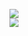 [![](https://img.shields.io/badge/Made%20With-Github%20Spray-lightgrey.svg?style=for-the-badge&logo=github)](https://github.com/Annihil/github-spray#4428)  
[![](https://i.imgur.com/2DrTn0Z.gif)](https://github.com/Annihil/github-spray)